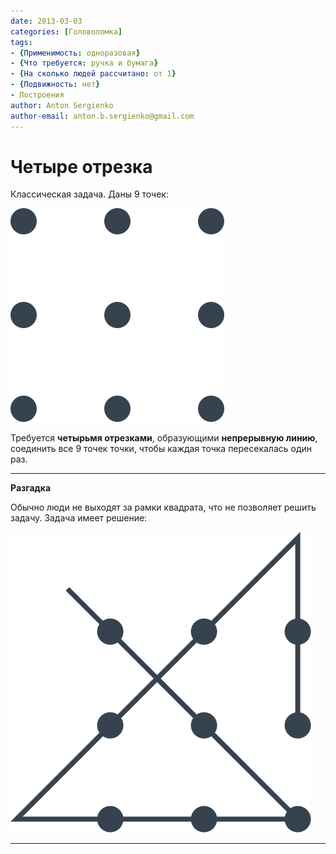 ```yaml
---
date: 2013-03-03
categories: [Головоломка]
tags:
- {Применимость: одноразовая}
- {Что требуется: ручка и бумага}
- {На сколько людей рассчитано: от 1}
- {Подвижность: нет}
- Построения
author: Anton Sergienko
author-email: anton.b.sergienko@gmail.com
---
```


# Четыре отрезка

Классическая задача. Даны 9 точек:

![Рисунок задачи](img/problem.svg)

Требуется **четырьмя отрезками**, образующими **непрерывную линию**, соединить все 9 точек точки, чтобы каждая точка пересекалась один раз.

---

**Разгадка** <!-- !details -->

Обычно люди не выходят за рамки квадрата, что не позволяет решить задачу. Задача имеет решение:

![Решение](img/solution.svg)

---
